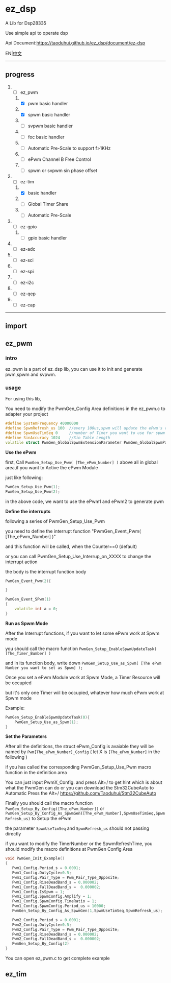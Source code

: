 # ez_dsp

A  Lib for Dsp28335

Use simple api to operate dsp

Api Document:https://taoduhui.github.io/ez_dsp/document/ez-dsp

EN|[中文](README-ZH.md)


-------

## progress

1. - [ ] ez_pwm 
   1. - [x] pwm basic handler
   2. - [x] spwm basic handler
   3. - [ ] svpwm basic handler
   4. - [ ] foc basic handler
   5. - [ ] Automatic Pre-Scale to support f>1KHz
   6. - [ ] ePwm Channel B Free Control
   7. - [ ] spwm or svpwm sin phase offset
2. - [ ] ez-tim
   1. - [x] basic handler
   2. - [ ] Global Timer Share
   3. - [ ] Automatic Pre-Scale
3. - [ ] ez-gpio
   1. - [ ] gpio basic handler
4. - [ ] ez-adc
5. - [ ] ez-sci
6. - [ ] ez-spi
7. - [ ] ez-i2c
8. - [ ] ez-qep
9. - [ ] ez-cap  

------


## import

## ez_pwm

###  intro

ez_pwm is a part of ez_dsp lib, you can use it to init and generate pwm,spwm and svpwm.

### usage

For using this lib,

You need to modify the PwmGen_Config Area definitions in the ez_pwm.c to adapter your project

```cpp
#define SystemFrequency 40000000 
#define SpwmRefresh_us 100  //every 100us,spwm will update the ePwm's compare larger then 100 and  less then  400
#define SpwmUseTimSeq 0     //number of Timer you want to use for spwm generate
#define SinAccuracy 1024    //Sin Table Length
volatile struct PwmGen_GlobalSpwmExtensionParameter PwmGen_GlobalSpwmParameter={0,0,{0,0,0,0,0,0}};
```

**Use the ePwm**

first, Call `PwmGen_Setup_Use_Pwm( [The_ePwm_Number] )` above all in global area,if you want to Active the ePwm Module

just like following:

```cpp
PwmGen_Setup_Use_Pwm(1);
PwmGen_Setup_Use_Pwm(2);
```

in the above code, we want to use the ePwm1 and ePwm2 to generate pwm

**Define the interrupts**

following a series of PwmGen_Setup_Use_Pwm

you need to define the interrupt function "PwmGen_Event_Pwm( [The_ePwm_Number] )"

and this function will be called, when the Counter==0 (default)

or you can call PwmGen_Setup_Use_Interrup_on_XXXX to change the interrupt action

the body is the interrupt function body

```cpp
PwmGen_Event_Pwm(2){

}

PwmGen_Event_SPwm(1)
{
    volatile int a = 0;
}
```

**Run as Spwm Mode**

After the Interrupt functions, if you want to let some ePwm work at Spwm mode

you should call the macro function `PwmGen_Setup_EnableSpwmUpdateTask( [The_Timer_Bumber] )`

and in its function body, write down `PwmGen_Setup_Use_as_Spwm( [The ePwm Number you want to set as Spwm] );`

Once you set a ePwm Module work at Spwm Mode, a Timer Resource will be occupied

but it's only one Timer wiil be occupied, whatever how much ePwm work at Spwm mode

Example:

```cpp
PwmGen_Setup_EnableSpwmUpdateTask(0){
    PwmGen_Setup_Use_as_Spwm(1);
}
```

**Set the Parameters**

After all the definitions, the struct ePwm_Config is avaiable
they will be named by `Pwm[The_ePwm_Number]_Config` ( let X is `[The_ePwm_Number]` in the following )

if you has called the corresponding PwmGen_Setup_Use_Pwm macro function in the definition area

 You can just input PwmX_Config. and press Alt+/ to get hint which is about what the PwmGen can do
 or you can download the Stm32CubeAuto to Automatic Press the Alt+/  https://github.com/Taoduhui/Stm32CubeAuto

Finally you should call the macro function `PwmGen_Setup_By_Config([The_ePwm_Number])` or
  `PwmGen_Setup_By_Config_As_SpwmGen([The_ePwm_Number],SpwmUseTimSeq,SpwmRefresh_us)` to Setup the ePwm

 the parameter `SpwmUseTimSeq` and `SpwmRefresh_us` should not passing directly
  
 if you want to modify the TimerNumber or the SpwmRefreshTime, you should modify the macro definitions at PwmGen Config Area

 ```cpp
 void PwmGen_Init_Example()
{
    Pwm1_Config.Period_s = 0.0001;
    Pwm1_Config.DutyCycle=0.5;
    Pwm1_Config.Pair_Type = Pwm_Pair_Type_Opposite;
    Pwm1_Config.RiseDeadBand_s = 0.000002;
    Pwm1_Config.FallDeadBand_s =  0.000002;
    Pwm1_Config.IsSpwm = 1;
    Pwm1_Config.SpwmConfig.Amplify = 1;
    Pwm1_Config.SpwmConfig.TimeRatio = 1;
    Pwm1_Config.SpwmConfig.Period_us = 10000;
    PwmGen_Setup_By_Config_As_SpwmGen(1,SpwmUseTimSeq,SpwmRefresh_us);

    Pwm2_Config.Period_s = 0.0001;
    Pwm2_Config.DutyCycle=0.5;
    Pwm2_Config.Pair_Type = Pwm_Pair_Type_Opposite;
    Pwm2_Config.RiseDeadBand_s = 0.000002;
    Pwm2_Config.FallDeadBand_s =  0.000002;
    PwmGen_Setup_By_Config(2)
}
 ```
You can open ez_pwm.c to get complete example

## ez_tim

